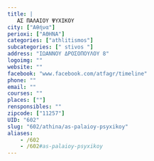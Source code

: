 ```yaml
---
title: |
   ΑΣ ΠΑΛΑΙΟΥ ΨΥΧΙΚΟΥ
city: ["Αθήνα"]
perioxi: ["ΑΘΗΝΑ"]
categories: ["athlitismos"]
subcategories: [" stivos "]
address: "ΙΩΑΝΝΟΥ ΔΡΟΣΟΠΟΥΛΟΥ 8"
logoimg: ""
website: ""
facebook: "www.facebook.com/atfagr/timeline"
phone: ""
email: ""
courses: ""
places: [""]
rensponsibles: ""
zipcode: ["11257"]
UID: "602"
slug: "602/athina/as-palaioy-psyxikoy"
aliases:
    - /602
    - /602#as-palaioy-psyxikoy
---
```


